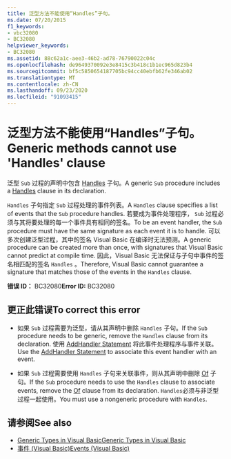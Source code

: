 ```yaml
---
title: 泛型方法不能使用“Handles”子句。
ms.date: 07/20/2015
f1_keywords:
- vbc32080
- BC32080
helpviewer_keywords:
- BC32080
ms.assetid: 88c62a1c-aee3-46b2-ad78-76790022c04c
ms.openlocfilehash: de9649370092e3e8415c3b418c1b1ec965d823b4
ms.sourcegitcommit: bf5c5850654187705bc94cc40ebfb62fe346ab02
ms.translationtype: MT
ms.contentlocale: zh-CN
ms.lasthandoff: 09/23/2020
ms.locfileid: "91093415"
---
```

# <a name="generic-methods-cannot-use-handles-clause"></a><span data-ttu-id="939c2-102">泛型方法不能使用“Handles”子句。</span><span class="sxs-lookup"><span data-stu-id="939c2-102">Generic methods cannot use 'Handles' clause</span></span>

<span data-ttu-id="939c2-103">泛型 `Sub` 过程的声明中包含 [Handles](../language-reference/statements/handles-clause.md) 子句。</span><span class="sxs-lookup"><span data-stu-id="939c2-103">A generic `Sub` procedure includes a [Handles](../language-reference/statements/handles-clause.md) clause in its declaration.</span></span>  
  
 <span data-ttu-id="939c2-104">`Handles` 子句指定 `Sub` 过程处理的事件列表。</span><span class="sxs-lookup"><span data-stu-id="939c2-104">A `Handles` clause specifies a list of events that the `Sub` procedure handles.</span></span> <span data-ttu-id="939c2-105">若要成为事件处理程序， `Sub` 过程必须与其将要处理的每一个事件具有相同的签名。</span><span class="sxs-lookup"><span data-stu-id="939c2-105">To be an event handler, the `Sub` procedure must have the same signature as each event it is to handle.</span></span> <span data-ttu-id="939c2-106">可以多次创建泛型过程，其中的签名 Visual Basic 在编译时无法预测。</span><span class="sxs-lookup"><span data-stu-id="939c2-106">A generic procedure can be created more than once, with signatures that Visual Basic cannot predict at compile time.</span></span> <span data-ttu-id="939c2-107">因此，Visual Basic 无法保证与子句中事件的签名相匹配的签名 `Handles` 。</span><span class="sxs-lookup"><span data-stu-id="939c2-107">Therefore, Visual Basic cannot guarantee a signature that matches those of the events in the `Handles` clause.</span></span>  
  
 <span data-ttu-id="939c2-108">**错误 ID：** BC32080</span><span class="sxs-lookup"><span data-stu-id="939c2-108">**Error ID:** BC32080</span></span>  
  
## <a name="to-correct-this-error"></a><span data-ttu-id="939c2-109">更正此错误</span><span class="sxs-lookup"><span data-stu-id="939c2-109">To correct this error</span></span>  
  
- <span data-ttu-id="939c2-110">如果 `Sub` 过程需要为泛型，请从其声明中删除 `Handles` 子句。</span><span class="sxs-lookup"><span data-stu-id="939c2-110">If the `Sub` procedure needs to be generic, remove the `Handles` clause from its declaration.</span></span> <span data-ttu-id="939c2-111">使用 [AddHandler Statement](../language-reference/statements/addhandler-statement.md) 将此事件处理程序与事件关联。</span><span class="sxs-lookup"><span data-stu-id="939c2-111">Use the [AddHandler Statement](../language-reference/statements/addhandler-statement.md) to associate this event handler with an event.</span></span>  
  
- <span data-ttu-id="939c2-112">如果 `Sub` 过程需要使用 `Handles` 子句来关联事件，则从其声明中删除 [Of](../language-reference/statements/of-clause.md) 子句。</span><span class="sxs-lookup"><span data-stu-id="939c2-112">If the `Sub` procedure needs to use the `Handles` clause to associate events, remove the [Of](../language-reference/statements/of-clause.md) clause from its declaration.</span></span> <span data-ttu-id="939c2-113">`Handles`必须与非泛型过程一起使用。</span><span class="sxs-lookup"><span data-stu-id="939c2-113">You must use a nongeneric procedure with `Handles`.</span></span>  
  
## <a name="see-also"></a><span data-ttu-id="939c2-114">请参阅</span><span class="sxs-lookup"><span data-stu-id="939c2-114">See also</span></span>

- [<span data-ttu-id="939c2-115">Generic Types in Visual Basic</span><span class="sxs-lookup"><span data-stu-id="939c2-115">Generic Types in Visual Basic</span></span>](../programming-guide/language-features/data-types/generic-types.md)
- [<span data-ttu-id="939c2-116">事件 (Visual Basic)</span><span class="sxs-lookup"><span data-stu-id="939c2-116">Events (Visual Basic)</span></span>](../programming-guide/language-features/events/index.md)
